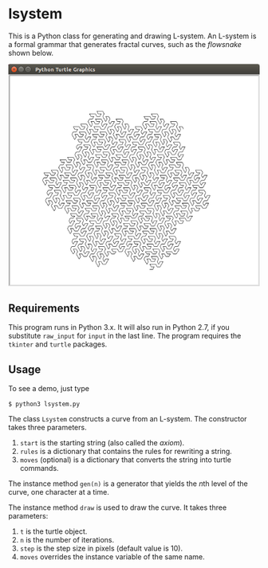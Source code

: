 lsystem
=======

This is a Python class for generating and drawing L-system. An L-system is a
formal grammar that generates fractal curves, such as the *flowsnake* shown below.

![flowsnake](flowsnake.png)

## Requirements

This program runs in Python 3.x. It will also run in Python 2.7, if you
substitute `raw_input` for `input` in the last line. The program requires the 
`tkinter` and `turtle` packages.

## Usage

To see a demo, just type

    $ python3 lsystem.py

The class `Lsystem` constructs a curve from an L-system. The constructor takes
three parameters.

1. `start` is the starting string (also called the *axiom*).
2. `rules` is a dictionary that contains the rules for rewriting a string.
3. `moves` (optional) is a dictionary that converts the string into turtle commands.

The instance method `gen(n)` is a generator that yields the *n*th level of the
curve, one character at a time.

The instance method `draw` is used to draw the curve. It takes three parameters:

1.  `t` is the turtle object.
2.  `n` is the number of iterations.
3.  `step` is the step size in pixels (default value is 10).
4.  `moves` overrides the instance variable of the same name.


